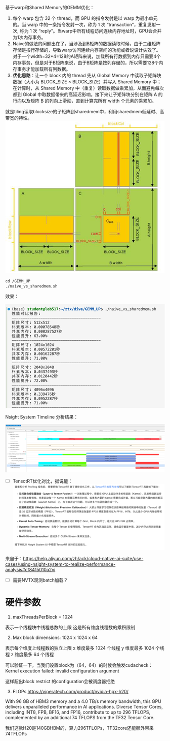 基于warp和Shared Memory的GEMM优化：
1. 每个 warp 包含 32 个 thread，而 GPU 的指令发射是以 warp 为最小单元的。当 warp 中的一条指令发射一次，称为 1 次 “transaction”，重复发射一次, 称为 1 次 “reply”。当warp中所有线程访问连续内存地址时，GPU会合并为1次内存事务。
2. Naive的做法的问题出在了，当涉及到B矩阵的数据读取时候，由于二维矩阵存储是按行存储的，导致warp访问连续内存空间的功能或者说设计失效了。对于一个width=32*4=128的A矩阵来说，加载所有行数据到内存只需要4个内存事务，但是对于B矩阵来说，由于B矩阵是按列存储的，所以需要128个内存事务才能加载所有列数据。
3. **优化思路**：让一个 block 内的 thread 先从 Global Memory 中读取子矩阵块数据（大小为 BLOCK_SIZE × BLOCK_SIZE）并写入 Shared Memory 中；在计算时，从 Shared Memory 中（重复）读取数据做乘累加，从而避免每次都到 Global 中取数据带来的高延迟影响。接下来让子矩阵块分别在矩阵 A 的行向以及矩阵 B 的列向上滑动，直到计算完所有 width 个元素的乘累加。

就是tiling读取blocksize的子矩阵到sharedmem中，利用sharedmem低延时、高带宽的特性。
![Alt text](img/image-2.png)

```
cd /GEMM_UP
./naive_vs_sharedmem.sh
```

效果：

![Alt text](img/image-3.png)

Nsight System Timeline 分析结果：

![Alt text](img/image.png)

- [ ] TensotRT优化对比，据说能：
![Alt text](img/image-1.png)

来自于：https://help.aliyun.com/zh/ack/cloud-native-ai-suite/use-cases/using-nsight-system-to-realize-performance-analysis#cf8415010a2vi

- [ ] 需要NVTX观测batch加载？

# 硬件参数
1. maxThreadsPerBlock = 1024

表示一个线程块中线程总数的上限
这是所有维度线程数的乘积限制

2. Max block dimensions: 1024 x 1024 x 64

表示每个维度上线程数的独立上限
x 维度最多 1024 个线程
y 维度最多 1024 个线程
z 维度最多 64 个线程

可以验证一下，当我们设置block为（64，64）的时候会触发cudacheck：Kernel execution failed: invalid configuration argument

这样超出block restrict 的configuration会被调度器拒绝

3. FLOPs
https://viperatech.com/product/nvidia-hgx-h20/

With 96 GB of HBM3 memory and a 4.0 TB/s memory bandwidth, this GPU delivers unparalleled performance in AI applications. Diverse Tensor Cores, including INT8, FPB, BF16, and FP16, contribute to up to 296 TFLOPS, complemented by an additional 74 TFLOPS from the TF32 Tensor Core. 

我们这款H20是140GBHBM的，算力296TFLOPs，TF32core还能额外带来74TFLOPs